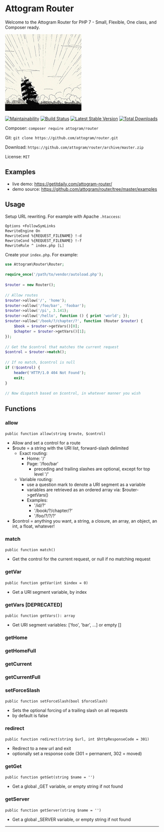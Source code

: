 # Attogram Router

Welcome to the Attogram Router 
for PHP 7 - Small, Flexible, One class, and Composer ready.

[![Attogram Router](https://raw.githubusercontent.com/attogram/attogram-docs/master/router/attogram.router.250.png)](https://github.com/attogram/router)

[![Maintainability](https://api.codeclimate.com/v1/badges/95f2868eeb1ed710b794/maintainability)](https://codeclimate.com/github/attogram/router/maintainability)
[![Build Status](https://travis-ci.org/attogram/router.svg?branch=master)](https://travis-ci.org/attogram/router)
[![Latest Stable Version](https://poser.pugx.org/attogram/router/v/stable)](https://packagist.org/packages/attogram/router)
[![Total Downloads](https://poser.pugx.org/attogram/router/downloads)](https://packagist.org/packages/attogram/router)

Composer: `composer require attogram/router`

Git: `git clone https://github.com/attogram/router.git`

Download: `https://github.com/attogram/router/archive/master.zip`

License: `MIT`

## Examples

* live demo: https://getitdaily.com/attogram-router/
* demo source: https://github.com/attogram/router/tree/master/examples

## Usage

Setup URL rewriting. For example with Apache `.htaccess`:
```
Options +FollowSymLinks
RewriteEngine On
RewriteCond %{REQUEST_FILENAME} !-d
RewriteCond %{REQUEST_FILENAME} !-f
RewriteRule ^ index.php [L]
```

Create your `index.php`.  For example:
```php
use Attogram\Router\Router;

require_once('/path/to/vendor/autoload.php');

$router = new Router();

// Allow routes
$router->allow('/', 'home');
$router->allow('/foo/bar', 'foobar');
$router->allow('/pi', 3.141);
$router->allow('/hello', function () { print 'world'; });
$router->allow('/book/?/chapter/?', function (Router $router) { 
    $book = $router->getVars()[0];
    $chapter = $router->getVars()[1];
});

// Get the $control that matches the current request
$control = $router->match(); 

// If no match, $control is null
if (!$control) {
    header('HTTP/1.0 404 Not Found');
    exit;
}

// Now dispatch based on $control, in whatever manner you wish 
```

## Functions

### allow
`public function allow(string $route, $control)`
* Allow and set a control for a route
* $route = a string with the URI list, forward-slash delimited
  * Exact routing:
    - Home:  '/'
    - Page:  '/foo/bar'
      - preceding and trailing slashes are optional, except for top level '/'
  * Variable routing:
    - use a question mark to denote a URI segment as a variable
    - variables are retrieved as an ordered array via: $router->getVars()
    - Examples:
      - '/id/?'
      - '/book/?/chapter/?'
      - '/foo/?/?/?'
* $control = anything you want, a string, a closure, an array, an object, an int, a float, whatever!
 
### match
`public function match()`
* Get the control for the current request, or null if no matching request

### getVar
`public function getVar(int $index = 0)`
* Get a URI segment variable, by index

### getVars [DEPRECATED]
`public function getVars(): array`
* Get URI segment variables: ['foo', 'bar', ...] or empty []

### getHome
### getHomeFull

### getCurrent
### getCurrentFull

### setForceSlash
`public function setForceSlash(bool $forceSlash)`
* Sets the optional forcing of a trailing slash on all requests
* by default is false

### redirect
`public function redirect(string $url, int $httpResponseCode = 301)`
* Redirect to a new url and exit
* optionally set a response code (301 = permanent, 302 = moved)
### getGet
`public function getGet(string $name = '')`
* Get a global _GET variable, or empty string if not found

### getServer
`public function getServer(string $name = '')`
* Get a global _SERVER variable, or empty string if not found

----
